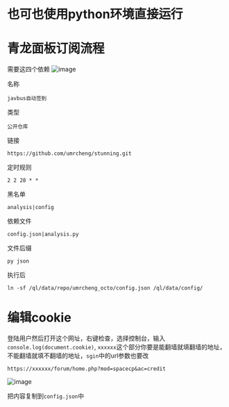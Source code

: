 # 也可也使用python环境直接运行

# 青龙面板订阅流程

需要这四个依赖
![image](https://user-images.githubusercontent.com/55354489/228259108-46c99473-3505-4ee3-b03d-5422863095d5.png)


名称

```
javbus自动签到
```

类型

```
公开仓库
```

链接

```
https://github.com/umrcheng/stunning.git
```

定时规则

```
2 2 28 * *
```

黑名单

```
analysis|config
```

依赖文件

```
config.json|analysis.py
```

文件后缀

```
py json
```

执行后

```
ln -sf /ql/data/repo/umrcheng_octo/config.json /ql/data/config/
```


# 编辑cookie

登陆用户然后打开这个网址，右键检查，选择控制台，输入`console.log(document.cookie)`, `xxxxxx`这个部分你要是能翻墙就填翻墙的地址，不能翻墙就填不翻墙的地址，`sgin`中的url参数也要改
```
https://xxxxxx/forum/home.php?mod=spacecp&ac=credit
```

![image](https://user-images.githubusercontent.com/55354489/228255682-9c3430de-1616-4882-8ad7-35045c0c1761.png)

把内容复制到`config.json`中
